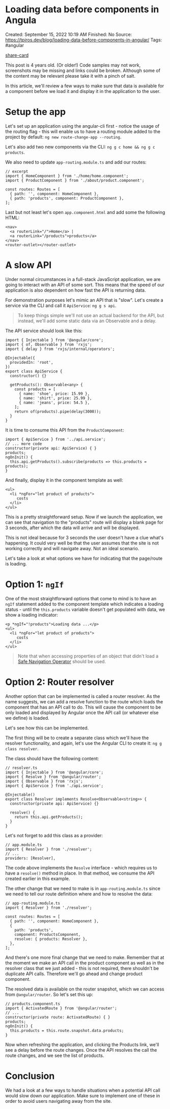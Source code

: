 # Loading data before components in Angula

Created: September 15, 2022 10:19 AM
Finished: No
Source: https://tpiros.dev/blog/loading-data-before-components-in-angular/
Tags: #angular

[share-card](Loading%20data%20before%20components%20in%20Angula%2008e1f5e371094214a8df6c61ca4b2e44/share-card)

This post is 4 years old. (Or older!) Code samples may not work, screenshots may be missing and links could be broken. Although some of the content may be relevant please take it with a pinch of salt.

In this article, we'll review a few ways to make sure that data is available for a component before we load it and display it in the application to the user.

# Setup the app

Let's set up an application using the angular-cli first - notice the usage of the routing flag - this will enable us to have a routing module added to the project by default: `ng new route-change-app --routing`.

Let's also add two new components via the CLI: `ng g c home && ng g c products`.

We also need to update `app-routing.module.ts` and add our routes:

```
// excerpt
import { HomeComponent } from './home/home.component';
import { ProductComponent } from './about/product.component';

const routes: Routes = [
  { path: '', component: HomeComponent },
  { path: 'products', component: ProductComponent },
];
```

Last but not least let's open `app.component.html` and add some the following HTML:

```
<nav>
  <a routerLink="/">Home</a> |
  <a routerLink="/products">products</a>
</nav>
<router-outlet></router-outlet>
```

# A slow API

Under normal circumstances in a full-stack JavaScript application, we are going to interact with an API of some sort. This means that the speed of our application is also dependent on how fast the API is returning data.

For demonstration purposes let's mimic an API that is "slow". Let's create a service via the CLI and call it `ApiService`: `ng g s api`.

> 
> 
> 
> To keep things simple we'll not use an actual backend for the API, but instead, we'll add some static data via an Observable and a delay.
> 

The API service should look like this:

```
import { Injectable } from '@angular/core';
import { of, Observable } from 'rxjs';
import { delay } from 'rxjs/internal/operators';

@Injectable({
  providedIn: 'root',
})
export class ApiService {
  constructor() {}

  getProducts(): Observable<any> {
    const products = [
      { name: 'shoe', price: 15.99 },
      { name: 'shirt', price: 25.99 },
      { name: 'jeans', price: 54.5 },
    ];
    return of(products).pipe(delay(3000));
  }
}
```

It is time to consume this API from the `ProductComponent`:

```
import { ApiService } from '../api.service';
// ... more code
constructor(private api: ApiService) { }
products;
ngOnInit() {
  this.api.getProducts().subscribe(products => this.products = products);
}
```

And finally, display it in the component template as well:

```
<ul>
  <li *ngFor="let product of products">
     costs
  </li>
</ul>
```

This is a pretty straightforward setup. Now if we launch the application, we can see that navigation to the "products" route will display a blank page for 3 seconds, after which the data will arrive and will be displayed.

This is not ideal because for 3 seconds the user doesn't have a clue what's happening. It could very well be that the user assumes that the site is not working correctly and will navigate away. Not an ideal scenario.

Let's take a look at what options we have for indicating that the page/route is loading.

# Option 1: `ngIf`

One of the most straightforward options that come to mind is to have an `ngIf` statement added to the component template which indicates a loading status - until the `this.products` variable doesn't get populated with data, we show a loading indicator:

```
<p *ngIf="!products">Loading data ...</p>
<ul>
  <li *ngFor="let product of products">
     costs
  </li>
</ul>
```

> 
> 
> 
> Note that when accessing properties of an object that didn't load a [Safe Navigation Operator](https://fullstack-developer.academy/question-mark-in-angular-expression/) should be used.
> 

# Option 2: Router resolver

Another option that can be implemented is called a router resolver. As the name suggests, we can add a resolve function to the route which loads the component that has an API call to do. This will cause the component to be only loaded and displayed by Angular once the API call (or whatever else we define) is loaded.

Let's see how this can be implemented.

The first thing will be to create a separate class which we'll have the resolver functionality, and again, let's use the Angular CLI to create it: `ng g class resolver`.

The class should have the following content:

```
// resolver.ts
import { Injectable } from '@angular/core';
import { Resolve } from '@angular/router';
import { Observable } from 'rxjs';
import { ApiService } from './api.service';

@Injectable()
export class Resolver implements Resolve<Observable<string>> {
  constructor(private api: ApiService) {}

  resolve() {
    return this.api.getProducts();
  }
}
```

Let's not forget to add this class as a provider:

```
// app.module.ts
import { Resolver } from './resolver';
// ...
providers: [Resolver],
```

The code above implements the `Resolve` interface - which requires us to have a `resolve()` method in place. In that method, we consume the API created earlier in this example.

The other change that we need to make is in `app-routing.module.ts` since we need to tell our route definition where and how to resolve the data:

```
// app-routing.module.ts
import { Resolver } from './resolver';

const routes: Routes = [
  { path: '', component: HomeComponent },
  {
    path: 'products',
    component: ProductsComponent,
    resolve: { products: Resolver },
  },
];
```

And there's one more final change that we need to make. Remember that at the moment we make an API call in the product component as well as in the resolver class that we just added - this is not required, there shouldn't be duplicate API calls. Therefore we'll go ahead and change product component.

The resolved data is available on the router snapshot, which we can access from `@angular/router`. So let's set this up:

```
// products.component.ts
import { ActivatedRoute } from '@angular/router';
// ...
constructor(private route: ActivatedRoute) { }
products;
ngOnInit() {
  this.products = this.route.snapshot.data.products;
}
```

Now when refreshing the application, and clicking the Products link, we'll see a delay before the route changes. Once the API resolves the call the route changes, and we see the list of products.

# Conclusion

We had a look at a few ways to handle situations when a potential API call would slow down our application. Make sure to implement one of these in order to avoid users navigating away from the site.